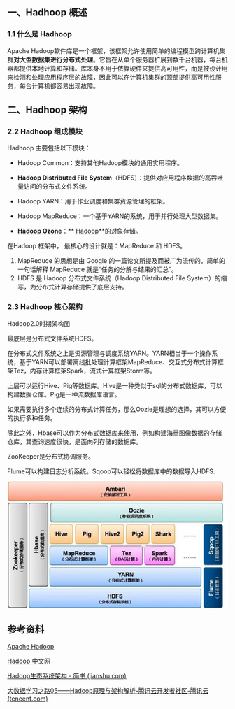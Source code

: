 ## 一、Hadhoop 概述

### 1.1 什么是 Hadhoop

Apache Hadoop软件库是一个框架，该框架允许使用简单的编程模型跨计算机集群**对大型数据集进行分布式处理**。它旨在从单个服务器扩展到数千台机器，每台机器都提供本地计算和存储。库本身不用于依靠硬件来提供高可用性，而是被设计用来检测和处理应用程序层的故障，因此可以在计算机集群的顶部提供高可用性服务，每台计算机都容易出现故障。





## 二、Hadhoop 架构

### 2.2 Hadhoop 组成模块

Hadhoop 主要包括以下模块：

- Hadoop Common：支持其他Hadoop模块的通用实用程序。

- **Hadoop Distributed File System**（HDFS）：提供对应用程序数据的高吞吐量访问的分布式文件系统。

- Hadoop YARN：用于作业调度和集群资源管理的框架。

- Hadoop MapReduce：一个基于YARN的系统，用于并行处理大型数据集。
- **[Hadoop Ozone](https://hadoop.apache.org/ozone/)**：**[ Hadoop](https://hadoop.apache.org/ozone/)**的对象存储。

在Hadoop 框架中， 最核心的设计就是：MapReduce 和 HDFS。

1. MapReduce 的思想是由 Google 的一篇论文所提及而被广为流传的，简单的一句话解释 MapReduce 就是“任务的分解与结果的汇总”。
2. HDFS 是 Hadoop 分布式文件系统（Hadoop Distributed File System）的缩写，为分布式计算存储提供了底层支持。



### 2.3 Hadhoop 核心架构

Hadoop2.0时期架构图

最底层是分布式文件系统HDFS。

在分布式文件系统之上是资源管理与调度系统YARN。YARN相当于一个操作系统，基于YARN可以部署离线批处理计算框架MapReduce、交互式分布式计算框架Tez，内存计算框架Spark，流式计算框架Storm等。

上层可以运行Hive、Pig等数据库。Hive是一种类似于sql的分布式数据库，可以构建数据仓库。Pig是一种流数据库语言。

如果需要执行多个连续的分布式计算任务，那么Oozie是理想的选择，其可以方便的执行多种任务。

除此之外，Hbase可以作为分布式数据库来使用，例如构建海量图像数据的存储仓库，其查询速度很快，是面向列存储的数据库。

ZooKeeper是分布式协调服务。

Flume可以构建日志分析系统。Sqoop可以轻松将数据库中的数据导入HDFS.

![img](images/11120339-b5427a627e215313)







## 参考资料

[Apache Hadoop](https://hadoop.apache.org/)

[Hadoop 中文网](https://hadoop.org.cn/)

[Hadoop生态系统架构 - 简书 (jianshu.com)](https://www.jianshu.com/p/e883684d24e4)

[大数据学习之路05——Hadoop原理与架构解析-腾讯云开发者社区-腾讯云 (tencent.com)](https://cloud.tencent.com/developer/article/1431491)